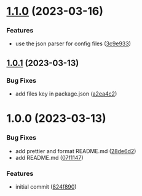 # [1.1.0](https://github.com/MeltStudio/melt-prettier-config/compare/v1.0.1...v1.1.0) (2023-03-16)


### Features

* use the json parser for config files ([3c9e933](https://github.com/MeltStudio/melt-prettier-config/commit/3c9e933f13bbaeb9b06f9d10a6686113dbc3daab))

## [1.0.1](https://github.com/MeltStudio/melt-prettier-config/compare/v1.0.0...v1.0.1) (2023-03-13)


### Bug Fixes

* add files key in package.json ([a2ea4c2](https://github.com/MeltStudio/melt-prettier-config/commit/a2ea4c251b4e43604dd5463c28e676b50b5fc432))

# 1.0.0 (2023-03-13)


### Bug Fixes

* add prettier and format README.md ([28de6d2](https://github.com/MeltStudio/melt-prettier-config/commit/28de6d28541a96a44c3ce3313558c38a3b123f71))
* add README.md ([07f1147](https://github.com/MeltStudio/melt-prettier-config/commit/07f11479aa394b72dc10dfce8bf9cb9bbf3e9385))


### Features

* initial commit ([824f890](https://github.com/MeltStudio/melt-prettier-config/commit/824f890c23dd3fb4f2c8093d694f308b1b53f7b1))
